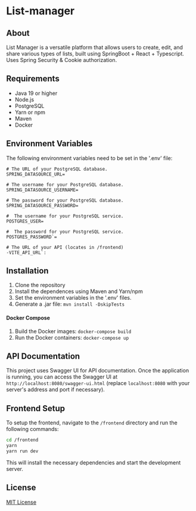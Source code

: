 # List-manager

## About
List Manager is a versatile platform that allows users to create, edit, and share various types of lists, built using SpringBoot + React + Typescript. Uses Spring Security & Cookie authorization.

## Requirements

- Java 19 or higher
- Node.js
- PostgreSQL
- Yarn or npm
- Maven
- Docker

## Environment Variables
The following environment variables need to be set in the '.env' file:
```properties
# The URL of your PostgreSQL database.
SPRING_DATASOURCE_URL= 

# The username for your PostgreSQL database.
SPRING_DATASOURCE_USERNAME=

# The password for your PostgreSQL database.
SPRING_DATASOURCE_PASSWORD=

#  The username for your PostgreSQL service.
POSTGRES_USER=

#  The password for your PostgreSQL service.
POSTGRES_PASSWORD`=

# The URL of your API (locates in /frontend)
-VITE_API_URL`: 
```
## Installation

1. Clone the repository
2. Install the dependences using Maven and Yarn/npm
3. Set the environment variables in the '.env' files.
4. Generate a .jar file: ```mvn install -DskipTests```

#### Docker Compose
1. Build the Docker images: ```docker-compose build```
2. Run the Docker containers: ```docker-compose up```

## API Documentation
This project uses Swagger UI for API documentation. Once the application is running, you can access the Swagger UI at `http://localhost:8080/swagger-ui.html` (replace `localhost:8080` with your server's address and port if necessary).
## Frontend Setup

To setup the frontend, navigate to the `/frontend` directory and run the following commands:

```bash
cd /frontend
yarn
yarn run dev
```
This will install the necessary dependencies and start the development server.

## License

[MIT License](LICENSE)